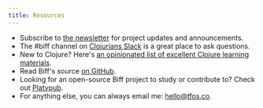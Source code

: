 ```yaml
---
title: Resources
---
```


- Subscribe to [the newsletter](/newsletter/) for project updates and announcements.
- The #biff channel on [Clojurians Slack](http://clojurians.net) is a great place to ask questions.
- New to Clojure? Here's [an opinionated list of excellent Clojure learning materials](https://gist.github.com/ssrihari/0bf159afb781eef7cc552a1a0b17786f).
- Read Biff's source [on GitHub](https://github.com/jacobobryant/biff).
- Looking for an open-source Biff project to study or contribute to? Check out [Platypub](https://github.com/jacobobryant/platypub).
- For anything else, you can always email me: <hello@tfos.co>.
